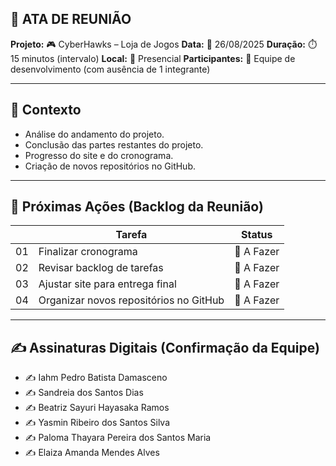 ## 📝 ATA DE REUNIÃO
**Projeto:** 🎮 CyberHawks – Loja de Jogos
**Data:** 📅 26/08/2025
**Duração:** ⏱️ 15 minutos (intervalo)
**Local:** 📍 Presencial
**Participantes:** 👥 Equipe de desenvolvimento (com ausência de 1 integrante)

---

## 🎯 Contexto

- Análise do andamento do projeto.
- Conclusão das partes restantes do projeto.
- Progresso do site e do cronograma.
- Criação de novos repositórios no GitHub.  

---

## 🚀 Próximas Ações (Backlog da Reunião)

|     | Tarefa                | Status |
|-----|----------------------------|--------|
| 01  | Finalizar cronograma  | 🔴 A Fazer |
| 02  | Revisar backlog de tarefas  | 🔴 A Fazer |
| 03  | Ajustar site para entrega final | 🔴 A Fazer |
| 04  | Organizar novos repositórios no GitHub | 🔴 A Fazer |
 
---

## ✍️ Assinaturas Digitais (Confirmação da Equipe)
- ✍️ Iahm Pedro Batista Damasceno  
- ✍️ Sandreia dos Santos Dias  
- ✍️ Beatriz Sayuri Hayasaka Ramos  
- ✍️ Yasmin Ribeiro dos Santos Silva  
- ✍️ Paloma Thayara Pereira dos Santos Maria  
- ✍️ Elaiza Amanda Mendes Alves
